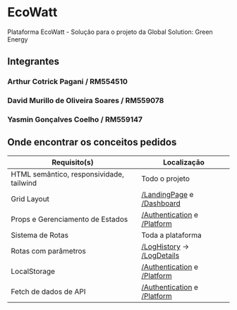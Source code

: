 # EcoWatt

Plataforma EcoWatt - Solução para o projeto da Global Solution: Green Energy

##

## Integrantes

### Arthur Cotrick Pagani / RM554510

### David Murillo de Oliveira Soares / RM559078

### Yasmin Gonçalves Coelho / RM559147

## Onde encontrar os conceitos pedidos

| Requisito(s)                             | Localização                                                                                                                                                                                           |
| ---------------------------------------- | ----------------------------------------------------------------------------------------------------------------------------------------------------------------------------------------------------- |
| HTML semântico, responsividade, tailwind | Todo o projeto                                                                                                                                                                                        |
| Grid Layout                              | [/LandingPage](https://github.com/acpagani/EcoWatt/tree/main/src/pages/LandingPage) e [/Dashboard](https://github.com/acpagani/EcoWatt/tree/main/src/pages/Platform/pages/Dashboard)                  |
| Props e Gerenciamento de Estados         | [/Authentication](https://github.com/acpagani/EcoWatt/tree/main/src/pages/Authentication) e [/Platform](https://github.com/acpagani/EcoWatt/tree/main/src/pages/Platform)                             |
| Sistema de Rotas                         | Toda a plataforma                                                                                                                                                                                     |
| Rotas com parâmetros                     | [/LogHistory](https://github.com/acpagani/EcoWatt/tree/main/src/pages/Platform/pages/LogsHistory) -> [/LogDetails](https://github.com/acpagani/EcoWatt/tree/main/src/pages/Platform/pages/LogDetails) |
| LocalStorage                             | [/Authentication](https://github.com/acpagani/EcoWatt/tree/main/src/pages/Authentication) e [/Platform](https://github.com/acpagani/EcoWatt/tree/main/src/pages/Platform)                             |
| Fetch de dados de API                    | [/Authentication](https://github.com/acpagani/EcoWatt/tree/main/src/pages/Authentication) e [/Platform](https://github.com/acpagani/EcoWatt/tree/main/src/pages/Platform)                             |

